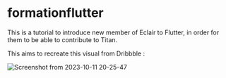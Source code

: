# formationflutter

This is a tutorial to introduce new member of Eclair to Flutter, in order for them to be able to contribute to Titan.

This aims to recreate this visual from Dribbble :

![Screenshot from 2023-10-11 20-25-47](https://github.com/maximeroucher/formationflutter/assets/34400034/f01fcc66-f63e-4940-b0dc-26f1cc6d0b91)
